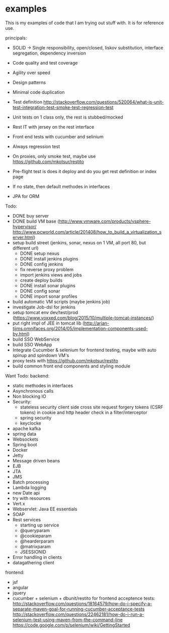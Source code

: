 # examples
This is my examples of code that I am trying out stuff with. It is for reference use.

principals:
- SOLID -> Single responsibility, open/closed, liskov substitution, interface segregation, dependency inversion
- Code quality and test coverage 
- Agility over speed
- Design patterns
- Minimal code duplication

- Test definition http://stackoverflow.com/questions/520064/what-is-unit-test-integration-test-smoke-test-regression-test
- Unit tests on 1 class only, the rest is stubbed/mocked
- Rest IT with jersey on the rest interface
- Front end tests with cucumber and selinium
- Always regression test
- On proxies, only smoke test, maybe use https://github.com/mkotsur/restito
- Pre-flight test is does it deploy and do you get rest definition or index page

- If no state, then default methodes in interfaces
- JPA for ORM


Todo:
- DONE buy server
- DONE build VM base (http://www.vmware.com/products/vsphere-hypervisor/ http://www.pcworld.com/article/201408/how_to_build_a_virtualization_server.html)
- setup build street (jenkins, sonar, nexus on 1 VM, all port 80, but different url)
	- DONE setup nexus
	- DONE install jenkins plugins
	- DONE config jenkins
	- fix reverse proxy problem
	- import jenkins views and jobs
	- create deploy builds
	- DONE install sonar plugins
	- DONE config sonar
	- DONE import sonar profiles
- build automatic VM scripts (maybe jenkins job)
- investigate Job-dsl for jenkins
- setup tomcat env dev/test/prod (https://www.voxxed.com/blog/2015/10/multiple-tomcat-instances/)
- put right impl of JEE in tomcat lib (http://arjan-tijms.omnifaces.org/2014/05/implementation-components-used-by.html)
- build SSO WebService
- build SSO WebApp
- Integrate Cucumber & selenium for frontend testing, maybe with auto spinup and spindown VM's
- proxy tests with https://github.com/mkotsur/restito
- build common front end components and styling module


Want Todo:
backend:
- static methodes in interfaces
- Asynchronous calls 
- Non blocking IO
- Security:
	- stateless security client side cross site request forgery tokens (CSRF tokens) in cookie and http header check in a filter/interceptor
	- spring security
	- keyclocke
- apache kafka
- spring data
- Websockets
- Spring boot
- Docker
- Jetty
- Message driven beans
- EJB
- JTA
- JMS
- Batch processing
- Lambda logging
- new Date api 
- try with resources
- Vert.x
- Webservlet: Java EE essentials
- SOAP
- Rest services
	- starting up service
	- @queryparam
	- @cookieparam
	- @hearderparam
	- @matrixparam
	- JSESSIONID
- Error handling in clients
- datagathering client


frontend:
- jsf
- angular
- jquery
- cucumber + selenium + dbunit/restito for frontend acceptence tests: http://stackoverflow.com/questions/18164579/how-do-i-specify-a-separate-maven-goal-for-running-cucumber-acceptance-tests
http://stackoverflow.com/questions/22462181/how-do-i-run-a-selenium-test-using-maven-from-the-command-line
https://code.google.com/p/selenium/wiki/GettingStarted
